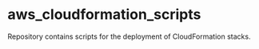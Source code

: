 # aws_cloudformation_scripts

Repository contains scripts for the deployment of CloudFormation stacks.
